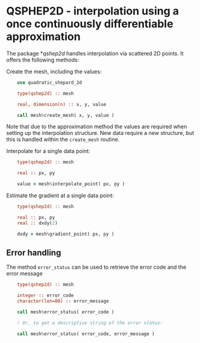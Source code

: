 # QSPHEP2D - interpolation using a once continuously differentiable approximation

The package **qshep2d* handles interpolation via scattered 2D points.
It offers the following methods:

Create the mesh, including the values:

```fortran
    use quadratic_shepard_2d

    type(qshep2d) :: mesh

    real, dimension(n) :: x, y, value

    call mesh%create_mesh( x, y, value )
```

Note that due to the approximation method the values are required when setting up the interpolation structure.
New data require a new structure, but this is handled within the ``create_mesh`` routine.

Interpolate for a single data point:

```fortran
    type(qshep2d) :: mesh

    real :: px, py

    value = mesh%interpolate_point( px, py )
```

Estimate the gradient at a single data point:

```fortran
    type(qshep2d) :: mesh

    real :: px, py
    real :: dxdy(2)

    dxdy = mesh%gradient_point( px, py )
```

## Error handling

The method ``error_status`` can be used to retrieve the error code and the error message

```fortran
    type(qshep2d) :: mesh

    integer :: error_code
    character(len=80) :: error_message

    call mesh%error_status( error_code )

    ! Or, to get a descriptive string of the error status:

    call mesh%error_status( error_code, error_message )
```


